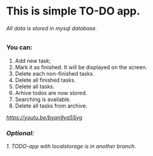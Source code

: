 <h1>This is simple TO-DO app.</h1>
<h6>All data is stored in mysql database.</h6>

<h3>You can:</h3>
<ol>
    <li> Add new task;</li>
    <li> Mark it as finished. It will be displayed on the screen.</li>
    <li> Delete each non-finished tasks.</li>
    <li> Delete all finished tasks.</li>
    <li> Delete all tasks.</li>
    <li> Arhive todos are now stored.</li>
    <li> Searching is available.</li>
    <li> Delete all tasks from archive.</li>
</ol>

<i>https://youtu.be/byqn9ya5Syg<i>

<h3>Optional:</h3>
1. TODO-app with localstorage is in another branch.